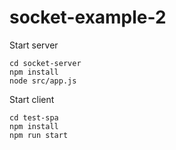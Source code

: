 # socket-example-2

Start server
```
cd socket-server
npm install 
node src/app.js
```

Start client
```
cd test-spa
npm install 
npm run start
```

